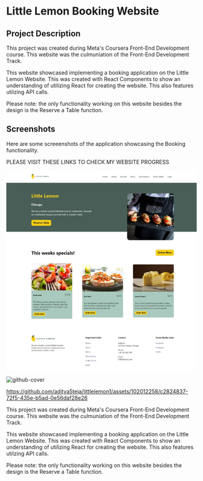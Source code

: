 # Little Lemon Booking Website

## Project Description
This project was created during Meta's Coursera Front-End Development course. This website was the culmuniation of the Front-End Development Track.

This website showcased implementing a booking application on the Little Lemon Website. This was created with React Components to show an understanding of utilizing React for creating the website. This also features utilzing API calls.

Please note: the only functionality working on this website besides the design is the Reserve a Table function.

## Screenshots
Here are some screeenshots of the application showcasing the Booking functionality.

PLEASE VISIT THESE LINKS TO CHECK MY WEBSITE PROGRESS

![little lemon website table booking](/src/images/github-cover.png)

![github-cover](https://github.com/aditya5teja/littlelemon1/assets/102012258/de319b69-9f10-4ddf-87d2-c69e0a1e4f0f)


https://github.com/aditya5teja/littlelemon1/assets/102012258/c2824837-72f5-435e-b5ad-0e56daf28e26


This project was created during Meta's Coursera Front-End Development course. This website was the culmuniation of the Front-End Development Track.

This website showcased implementing a booking application on the Little Lemon Website. This was created with React Components to show an understanding of utilizing React for creating the website. This also features utilzing API calls.

Please note: the only functionality working on this website besides the design is the Reserve a Table function.


 
 

